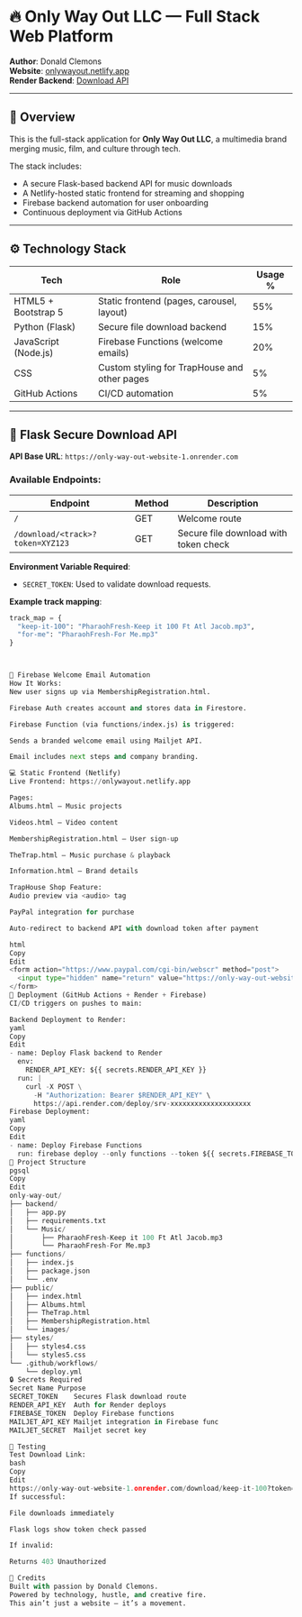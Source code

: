 # 🔥 Only Way Out LLC — Full Stack Web Platform

**Author**: Donald Clemons  
**Website**: [onlywayout.netlify.app](https://onlywayout.netlify.app)  
**Render Backend**: [Download API](https://only-way-out-website-1.onrender.com)

---

## 🎯 Overview

This is the full-stack application for **Only Way Out LLC**, a multimedia brand merging music, film, and culture through tech.

The stack includes:
- A secure Flask-based backend API for music downloads
- A Netlify-hosted static frontend for streaming and shopping
- Firebase backend automation for user onboarding
- Continuous deployment via GitHub Actions

---

## ⚙️ Technology Stack

| Tech                  | Role                                          | Usage % |
|-----------------------|-----------------------------------------------|---------|
| HTML5 + Bootstrap 5   | Static frontend (pages, carousel, layout)     | 55%     |
| Python (Flask)        | Secure file download backend                  | 15%     |
| JavaScript (Node.js)  | Firebase Functions (welcome emails)           | 20%     |
| CSS                   | Custom styling for TrapHouse and other pages  | 5%      |
| GitHub Actions        | CI/CD automation                              | 5%      |

---

## 🔐 Flask Secure Download API

**API Base URL**: `https://only-way-out-website-1.onrender.com`

### Available Endpoints:

| Endpoint                          | Method | Description                            |
|-----------------------------------|--------|----------------------------------------|
| `/`                               | GET    | Welcome route                          |
| `/download/<track>?token=XYZ123` | GET    | Secure file download with token check  |

**Environment Variable Required**:
- `SECRET_TOKEN`: Used to validate download requests.

**Example track mapping**:
```python
track_map = {
  "keep-it-100": "PharaohFresh-Keep it 100 Ft Atl Jacob.mp3",
  "for-me": "PharaohFresh-For Me.mp3"
}



🧠 Firebase Welcome Email Automation
How It Works:
New user signs up via MembershipRegistration.html.

Firebase Auth creates account and stores data in Firestore.

Firebase Function (via functions/index.js) is triggered:

Sends a branded welcome email using Mailjet API.

Email includes next steps and company branding.

💻 Static Frontend (Netlify)
Live Frontend: https://onlywayout.netlify.app

Pages:
Albums.html — Music projects

Videos.html — Video content

MembershipRegistration.html — User sign-up

TheTrap.html — Music purchase & playback

Information.html — Brand details

TrapHouse Shop Feature:
Audio preview via <audio> tag

PayPal integration for purchase

Auto-redirect to backend API with download token after payment

html
Copy
Edit
<form action="https://www.paypal.com/cgi-bin/webscr" method="post">
  <input type="hidden" name="return" value="https://only-way-out-website-1.onrender.com/download/keep-it-100?token=keepitreal123">
</form>
🚀 Deployment (GitHub Actions + Render + Firebase)
CI/CD triggers on pushes to main:

Backend Deployment to Render:
yaml
Copy
Edit
- name: Deploy Flask backend to Render
  env:
    RENDER_API_KEY: ${{ secrets.RENDER_API_KEY }}
  run: |
    curl -X POST \
      -H "Authorization: Bearer $RENDER_API_KEY" \
      https://api.render.com/deploy/srv-xxxxxxxxxxxxxxxxxxxx
Firebase Deployment:
yaml
Copy
Edit
- name: Deploy Firebase Functions
  run: firebase deploy --only functions --token ${{ secrets.FIREBASE_TOKEN }}
📁 Project Structure
pgsql
Copy
Edit
only-way-out/
├── backend/
│   ├── app.py
│   ├── requirements.txt
│   └── Music/
│       ├── PharaohFresh-Keep it 100 Ft Atl Jacob.mp3
│       └── PharaohFresh-For Me.mp3
├── functions/
│   ├── index.js
│   ├── package.json
│   └── .env
├── public/
│   ├── index.html
│   ├── Albums.html
│   ├── TheTrap.html
│   ├── MembershipRegistration.html
│   └── images/
├── styles/
│   ├── styles4.css
│   └── styles5.css
└── .github/workflows/
    └── deploy.yml
🔒 Secrets Required
Secret Name	Purpose
SECRET_TOKEN	Secures Flask download route
RENDER_API_KEY	Auth for Render deploys
FIREBASE_TOKEN	Deploy Firebase functions
MAILJET_API_KEY	Mailjet integration in Firebase func
MAILJET_SECRET	Mailjet secret key

🧪 Testing
Test Download Link:
bash
Copy
Edit
https://only-way-out-website-1.onrender.com/download/keep-it-100?token=keepitreal123
If successful:

File downloads immediately

Flask logs show token check passed

If invalid:

Returns 403 Unauthorized

🙌 Credits
Built with passion by Donald Clemons.
Powered by technology, hustle, and creative fire.
This ain’t just a website — it’s a movement.
